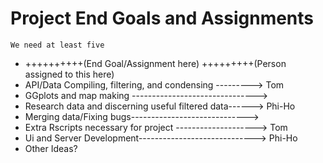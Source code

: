 

# Project End Goals and Assignments
`We need at least five`

-   ++++++++++(End Goal/Assignment here) +++++++++(Person assigned to this here)
-   API/Data Compiling, filtering, and condensing ---------> Tom
-  GGplots and map making ------------------------------->
- Research data and discerning useful filtered data------> Phi-Ho
- Merging data/Fixing bugs----------------------------->
- Extra Rscripts necessary for project --------------------> Tom
- Ui and Server Development-----------------------------> Phi-Ho
- Other Ideas?
